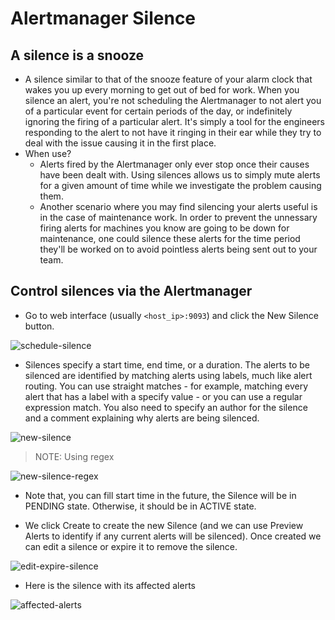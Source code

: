 # Alertmanager Silence

## A silence is a snooze

- A silence similar to that of the snooze feature of your alarm clock that wakes you up every morning to get out of bed for work. When you silence an alert, you're not scheduling the Alertmanager to not alert you of a particular event for certain periods of the day, or indefinitely ignoring the firing of a particular alert. It's simply a tool for the engineers responding to the alert to not have it ringing in their ear while they try to deal with the issue causing it in the first place.
- When use?
  - Alerts fired by the Alertmanager only ever stop once their causes have been dealt with. Using silences allows us to simply mute alerts for a given amount of time while we investigate the problem causing them.
  - Another scenario where you may find silencing your alerts useful is in the case of maintenance work. In order to prevent the unnessary firing alerts for machines you know are going to be down for maintenance, one could silence these alerts for the time period they'll be worked on to avoid pointless alerts being sent out to your team.

## Control silences via the Alertmanager

- Go to web interface (usually `<host_ip>:9093`) and click the New Silence button.

![schedule-silence](./imgs/schedule_silence.png)

- Silences specify a start time, end time, or a duration. The alerts to be silenced are identified by matching alerts using labels, much like alert routing. You can use straight matches - for example, matching every alert that has a label with a specify value - or you can use a regular expression match. You also need to specify an author for the silence and a comment explaining why alerts are being silenced.

![new-silence](./imgs/new_silence.png)

> NOTE: Using regex

![new-silence-regex](./imgs/new_silence_regex.png)

- Note that, you can fill start time in the future, the Silence will be in PENDING state. Otherwise, it should be in ACTIVE state.

- We click Create to create the new Silence (and we can use Preview Alerts to identify if any current alerts will be silenced). Once created we can edit a silence or expire it to remove the silence.

![edit-expire-silence](./imgs/edit_expire_silence.png)

- Here is the silence with its affected alerts

![affected-alerts](./imgs/affected_alerts.png)
